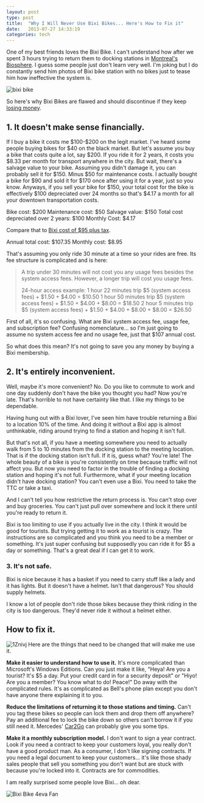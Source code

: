 ```yaml
---
layout: post
type: post
title:  "Why I Will Never Use Bixi Bikes... Here's How to Fix it"
date:   2013-07-27 14:33:19
categories: tech
---
```


One of my best friends loves the Bixi Bike. I can't understand how after we spent 3 hours trying to return them to docking stations in <a href="https://maps.google.com/maps?q=Montreal+Biosph%C3%A8re&hl=en&ie=UTF8&ll=45.515565,-73.531988&spn=0.009052,0.018518&sll=45.516782,-73.529863&sspn=0.018103,0.037036&hq=Biosph%C3%A8re&hnear=Montreal,+Quebec,+Canada&t=m&z=16&iwloc=A" target="_blank">Montreal's Biosphere</a>. I guess some people just don't learn very well. I'm joking but I do constantly send him photos of Bixi bike station with no bikes just to tease him how ineffective the system is. 

<img src="{{site.url}}/assets/posts/bixi-bike-1024x768.jpg" alt="bixi bike" >

So here's why Bixi Bikes are flawed and should discontinue if they keep <a href="http://www.torontolife.com/informer/toronto-business/2013/04/17/bixi-toronto-financial-problems/" target="_blank">losing money</a>.

<h2>1. It doesn't make sense financially.</h2>
If I buy a bike it costs me $100-$200 on the legit market. I've heard some people buying bikes for $40 on the black market. But let's assume you buy a bike that costs quite a lot, say $200. If you ride it for 2 years, it costs you $8.33 per month for transport anywhere in the city. But wait, there's a salvage value to your bike. Assuming you didn't damage it, you can probably sell it for $150. Minus $50 for maintenance costs. I actually bought a bike for $90 and sold it for $170 once after using it for a year, just so you know. Anyways, if you sell your bike for $150, your total cost for the bike is effectively $100 depreciated over 24 months so that's $4.17 a month for all your downtown transportation costs.

Bike cost: $200
Maintenance cost: $50
Salvage value: $150
Total cost depreciated over 2 years: $100
Monthly Cost: $4.17

Compare that to <a href="https://toronto.bixi.com/ride-with-bixi/subscription/payment-modes" target="_blank">Bixi cost of $95 plus tax</a>. 

Annual total cost: $107.35
Monthly cost: $8.95

That's assuming you only ride 30 minute at a time so your rides are free. Its fee structure is complicated and is here:

<blockquote>A trip under 30 minutes will not cost you any usage fees besides the system access fees.  However, a longer trip will cost you usage fees.
 
24-hour access example:
1 hour 22 minutes trip
$5 (system access fees) + $1.50 + $4.00  = $10.50
1 hour 50 minutes trip
$5 (system access fees) + $1.50 + $4.00 + $8.00  = $18.50
2 hour 5 minutes trip
$5 (system access fees) + $1.50 + $4.00 + $8.00 + $8.00  = $26.50
</blockquote>

First of all, it's so confusing. What are Bixi system access fee, usage fee, and subscription fee? Confusing nomenclature... so I'm just going to assume no system access fee and no usage fee, just that $107 annual cost.

So what does this mean? It's not going to save you any money by buying a Bixi membership.

<h2>2. It's entirely inconvenient.</h2>
Well, maybe it's more convenient? No. Do you like to commute to work and one day suddenly don't have the bike you thought you had? Now you're late. That's horrible to not have certainty like that. I like my things to be dependable. 

Having hung out with a Bixi lover, I've seen him have trouble returning a Bixi to a location 10% of the time. And doing it without a Bixi app is almost unthinkable, riding around trying to find a station and hoping it isn't full. 

But that's not all, if you have a meeting somewhere you need to actually walk from 5 to 10 minutes from the docking station to the meeting location. That is if the docking station isn't full. If it is, guess what? You're late! The whole beauty of a bike is you're consistently on time because traffic will not affect you. But now you need to factor in the trouble of finding a docking station and hoping it's not full. Furthermore, what if your meeting location didn't have docking station? You can't even use a Bixi. You need to take the TTC or take a taxi. 

And I can't tell you how restrictive the return process is. You can't stop over and buy groceries. You can't just pull over somewhere and lock it there until you're ready to return it.

Bixi is too limiting to use if you actually live in the city. I think it would be good for tourists. But trying getting it to work as a tourist is crazy. The instructions are so complicated and you think you need to be a member or something. It's just super confusing but supposedly you can ride it for $5 a day or something. That's a great deal if I can get it to work.

<h3>3. It's not safe.</h3>

Bixi is nice because it has a basket if you need to carry stuff like a lady and it has lights. But it doesn't have a helmet. Isn't that dangerous? You should supply helmets. 

I know a lot of people don't ride those bikes because they think riding in the city is too dangerous. They'd never ride it without a helmet either. 


<h2>How to fix it.</h2>

<img src="{{site.url}}/assets/posts/1Znivj.png" alt="1Znivj">
Here are the things that need to be changed that will make me use it.

<strong>Make it easier to understand how to use it.</strong> It's more complicated than Microsoft's Windows Editions. Can you just make it like, "Heya! Are you a tourist? It's $5 a day. Put your credit card in for a security deposit" or "Hiyo! Are you a member? You know what to do! Peace!" Do away with the complicated rules. It's as complicated as Bell's phone plan except you don't have anyone there explaining it to you.

<strong>Reduce the limitations of returning it to those stations and timing.</strong> Can't you tag these bikes so people can lock them and drop them off anywhere? Pay an additional fee to lock the bike down so others can't borrow it if you still need it. Mercedes' <a href="https://www.car2go.com/en/toronto/" target="_blank">Car2Go</a> can probably give you some tips. 

<strong>Make it a monthly subscription model.</strong> I don't want to sign a year contract. Look if you need a contract to keep your customers loyal, you really don't have a good product man. As a consumer, I don't like signing contracts. If you need a legal document to keep your customers... it's like those shady sales people that sell you something you don't want but are stuck with because you're locked into it. Contracts are for commodities.

I am really surprised some people love Bixi... oh dear.

<img src="{{site.url}}/assets/posts/Bixi-Bike-4eva-Fan.jpg" alt="Bixi Bike 4eva Fan" >